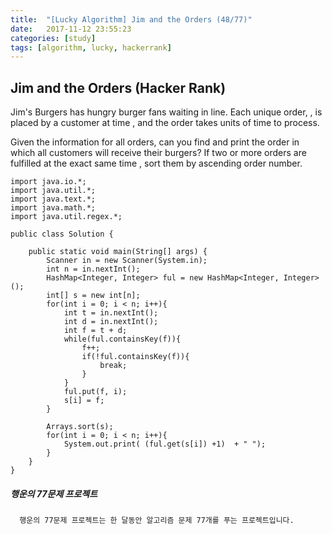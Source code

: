 ```yaml
---
title:  "[Lucky Algorithm] Jim and the Orders (48/77)"
date:   2017-11-12 23:55:23
categories: [study]
tags: [algorithm, lucky, hackerrank]
---
```

## Jim and the Orders (Hacker Rank)
Jim's Burgers has  hungry burger fans waiting in line. Each unique order, , is placed by a customer at time , and the order takes  units of time to process.

Given the information for all  orders, can you find and print the order in which all customers will receive their burgers? If two or more orders are fulfilled at the exact same time , sort them by ascending order number.


```
import java.io.*;
import java.util.*;
import java.text.*;
import java.math.*;
import java.util.regex.*;

public class Solution {

    public static void main(String[] args) {
        Scanner in = new Scanner(System.in);
        int n = in.nextInt();
        HashMap<Integer, Integer> ful = new HashMap<Integer, Integer>();
        int[] s = new int[n];
        for(int i = 0; i < n; i++){
            int t = in.nextInt();
            int d = in.nextInt();
            int f = t + d;
            while(ful.containsKey(f)){
                f++;
                if(!ful.containsKey(f)){
                    break;
                }
            }
            ful.put(f, i);
            s[i] = f;
        }

        Arrays.sort(s);
        for(int i = 0; i < n; i++){
            System.out.print( (ful.get(s[i]) +1)  + " ");
        }
    }
}

```

##### 행운의 77문제 프로젝트
```
  행운의 77문제 프로젝트는 한 달동안 알고리즘 문제 77개를 푸는 프로젝트입니다.
```
